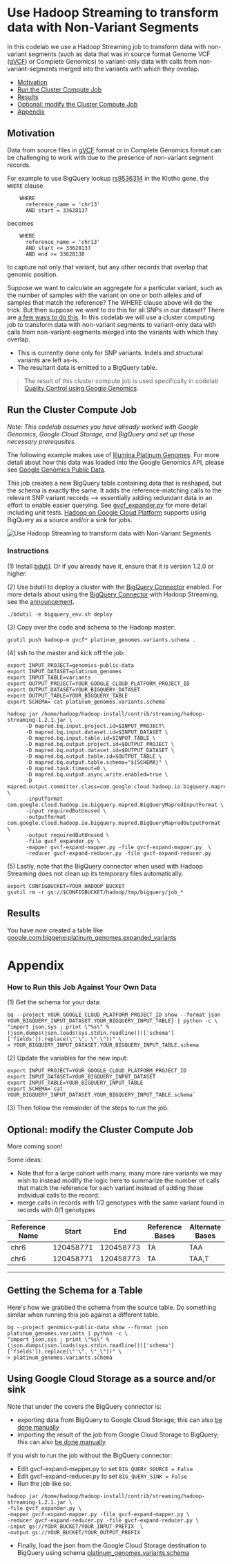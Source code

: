 # Use Hadoop Streaming to transform data with Non-Variant Segments

In this codelab we use a Hadoop Streaming job to transform data with non-variant segments (such as data that was in source format Genome VCF ([gVCF](https://sites.google.com/site/gvcftools/home/about-gvcf/gvcf-conventions)) or Complete Genomics) to variant-only data with calls from non-variant-segments merged into the variants with which they overlap. 

* [Motivation](#motivation)
* [Run the Cluster Compute Job](#running-the-cluster-compute-job)
* [Results](#results)
* [Optional: modify the Cluster Compute Job](#optional-modify-the-cluster-compute-job)
* [Appendix](#appendix)

## Motivation

Data from source files in [gVCF](https://sites.google.com/site/gvcftools/home/about-gvcf/gvcf-conventions) format or in Complete Genomics format can be challenging to work with due to the presence of non-variant segment records.

For example to use BigQuery lookup [rs9536314](http://www.ncbi.nlm.nih.gov/SNP/snp_ref.cgi?rs=rs9536314) in the Klotho gene, the `WHERE` clause
```
    WHERE
      reference_name = 'chr13'
      AND start = 33628137
```
becomes
```
    WHERE
      reference_name = 'chr13'
      AND start <= 33628137
      AND end >= 33628138
```
to capture not only that variant, but any other records that overlap that genomic position.

Suppose we want to calculate an aggregate for a particular variant, such as the number of samples with the variant on one or both alleles and of samples that match the reference?  The WHERE clause above will do the trick.  But then suppose we want to do this for all SNPs in our dataset?  There are [a few ways to do this](https://github.com/googlegenomics/bigquery-examples/tree/master/pgp/data-stories/schema-comparisons#motivation). In this codelab we will use a cluster computing job to transform data with non-variant segments to variant-only data with calls from non-variant-segments merged into the variants with which they overlap. 
* This is currently done only for SNP variants. Indels and structural variants are left as-is.  
* The resultant data is emitted to a BigQuery table.

> The result of this cluster compute job is used specifically in codelab [Quality Control using Google Genomics](../../R/PlatinumGenomes-QC).

## Run the Cluster Compute Job

_Note: This codelab assumes you have already worked with Google Genomics, Google Cloud Storage, and BigQuery and set up those necessary prerequsites._

The following example makes use of [Illumina Platinum Genomes](http://www.illumina.com/platinumgenomes/).  For more detail about how this data was loaded into the Google Genomics API, please see [Google Genomics Public Data](https://cloud.google.com/genomics/data/platinum-genomes).

This job creates a new BigQuery table containing data that is reshaped, but the schema is exactly the same.  It adds the reference-matching calls to the relevant SNP variant records --> essentially adding redundant data in an effort to enable easier querying. See [gvcf_expander.py](./gvcf_expander.py) for more detail including unit tests.  [Hadoop on Google Cloud Platform](https://cloud.google.com/hadoop/) supports using BigQuery as a source and/or a sink for jobs.

<img src="HadoopOnGCE.png" title="Use Hadoop Streaming to transform data with Non-Variant Segments" alt="Use Hadoop Streaming to transform data with Non-Variant Segments" style="display: block; margin: auto;" />

### Instructions

(1) Install [bdutil](https://cloud.google.com/hadoop/). Or if you already have it, ensure that it is version 1.2.0 or higher.

(2) Use bdutil to deploy a cluster with the [BigQuery Connector](https://cloud.google.com/hadoop/bigquery-connector) enabled.  For more details about using the [BigQuery Connector](https://cloud.google.com/hadoop/bigquery-connector) with Hadoop Streaming, see the [announcement](https://groups.google.com/forum/#!topic/gcp-hadoop-announce/bzji9yjj304).

```
./bdutil -e bigquery_env.sh deploy
```

(3) Copy over the code and schema to the Hadoop master:

```
gcutil push hadoop-m gvcf* platinum_genomes.variants.schema .
```

(4) ssh to the master and kick off the job:

```
export INPUT_PROJECT=genomics-public-data
export INPUT_DATASET=platinum_genomes
export INPUT_TABLE=variants
export OUTPUT_PROJECT=YOUR_GOOGLE_CLOUD_PLATFORM_PROJECT_ID
export OUTPUT_DATASET=YOUR_BIGQUERY_DATASET
export OUTPUT_TABLE=YOUR_BIGQUERY_TABLE
export SCHEMA=`cat platinum_genomes.variants.schema`

hadoop jar /home/hadoop/hadoop-install/contrib/streaming/hadoop-streaming-1.2.1.jar \
      -D mapred.bq.input.project.id=$INPUT_PROJECT\
      -D mapred.bq.input.dataset.id=$INPUT_DATASET \
      -D mapred.bq.input.table.id=$INPUT_TABLE \
      -D mapred.bq.output.project.id=$OUTPUT_PROJECT \
      -D mapred.bq.output.dataset.id=$OUTPUT_DATASET \
      -D mapred.bq.output.table.id=$OUTPUT_TABLE \
      -D mapred.bq.output.table.schema="${SCHEMA}" \
      -D mapred.task.timeout=0 \
      -D mapred.bq.output.async.write.enabled=true \
      -D mapred.output.committer.class=com.google.cloud.hadoop.io.bigquery.mapred.BigQueryMapredOutputCommitter \
      -inputformat com.google.cloud.hadoop.io.bigquery.mapred.BigQueryMapredInputFormat \
      -input requiredButUnused \
      -outputformat com.google.cloud.hadoop.io.bigquery.mapred.BigQueryMapredOutputFormat \
      -output requiredButUnused \
      -file gvcf_expander.py \
      -mapper gvcf-expand-mapper.py -file gvcf-expand-mapper.py  \
      -reducer gvcf-expand-reducer.py -file gvcf-expand-reducer.py
```

(5) Lastly, note that the BigQuery connector when used with Hadoop Streaming does not clean up its temporary files automatically.

```
export CONFIGBUCKET=YOUR_HADOOP_BUCKET
gsutil rm -r gs://$CONFIGBUCKET/hadoop/tmp/bigquery/job_*
```

## Results

You have now created a table like [google.com:biggene:platinum_genomes.expanded_variants](https://bigquery.cloud.google.com/table/google.com:biggene:platinum_genomes.expanded_variants?pli=1)

# Appendix

### How to Run this Job Against Your Own Data

(1) Get the schema for your data:
```
bq --project YOUR_GOOGLE_CLOUD_PLATFORM_PROJECT_ID show --format json YOUR_BIGQUERY_INPUT_DATASET.YOUR_BIGQUERY_INPUT_TABLE} | python -c \
"import json,sys ; print \"%s\" % (json.dumps(json.loads(sys.stdin.readline())['schema']['fields']).replace(\"'\", \"_\"))" \
> YOUR_BIGQUERY_INPUT_DATASET.YOUR_BIGQUERY_INPUT_TABLE.schema
```

(2) Update the variables for the new input:
```
export INPUT_PROJECT=YOUR_GOOGLE_CLOUD_PLATFORM_PROJECT_ID
export INPUT_DATASET=YOUR_BIGQUERY_INPUT_DATASET
export INPUT_TABLE=YOUR_BIGQUERY_INPUT_TABLE
export SCHEMA=`cat YOUR_BIGQUERY_INPUT_DATASET.YOUR_BIGQUERY_INPUT_TABLE.schema`
```
(3) Then follow the remainder of the steps to run the job.

## Optional: modify the Cluster Compute Job

More coming soon!  

Some ideas:
* Note that for a large cohort with many, many more rare variants we may wish to instead modify the logic here to summarize the number of calls that match the reference for each variant instead of adding those individual calls to the record.
* merge calls in records with 1/2 genotypes with the same variant found in records with 0/1 genotypes

Reference Name | Start     | End       | Reference Bases | Alternate Bases
---------------|-----------|-----------|-----------------|-----------------
chr6           | 120458771 | 120458773 |TA               |TAA
chr6           | 120458771 | 120458773 |TA               |TAA,T
 
--------------------------------------------------------

## Getting the Schema for a Table

Here's how we grabbed the schema from the source table.  Do something similar when running this job against a different table.

```
bq --project genomics-public-data show --format json platinum_genomes.variants | python -c \
"import json,sys ; print \"%s\" % (json.dumps(json.loads(sys.stdin.readline())['schema']['fields']).replace(\"'\", \"_\"))" \
> platinum_genomes.variants.schema
```

## Using Google Cloud Storage as a source and/or sink

Note that under the covers the BigQuery connector is:
 * exporting data from BigQuery to Google Cloud Storage; this can also [be done manually](https://cloud.google.com/bigquery/bigquery-web-ui#exportdata)
  * importing the result of the job from Google Cloud Storage to BigQuery; this can also [be done manually](https://cloud.google.com/bigquery/bigquery-web-ui#createtable)
  
If you wish to run the job without the BigQuery connector:
* Edit gvcf-expand-mapper.py to set `BIG_QUERY_SOURCE = False`
* Edit gvcf-expand-reducer.py to set `BIG_QUERY_SINK = False`
* Run the job like so:
```
hadoop jar /home/hadoop/hadoop-install/contrib/streaming/hadoop-streaming-1.2.1.jar \
-file gvcf_expander.py \
-mapper gvcf-expand-mapper.py -file gvcf-expand-mapper.py \
-reducer gvcf-expand-reducer.py -file gvcf-expand-reducer.py \
-input gs://YOUR_BUCKET/YOUR_INPUT_PREFIX  \
-output gs://YOUR_BUCKET/YOUR_OUTPUT_PREFIX
```
* Finally, load the json from the Google Cloud Storage destination to BigQuery using schema [platinum_genomes.variants.schema](./platinum_genomes.variants.schema)
